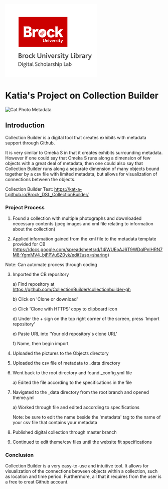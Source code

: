 ![DSL Logo](dsl_logo.png)


# Katia's Project on Collection Builder
![Cat Photo Metadata](https://124135-361502-raikfcquaxqncofqfm.stackpathdns.com/asset/img/banners/kb/data-glossary/metadata.png)
 
## Introduction
Collection Builder is a digital tool that creates exhibits with metadata support through Github. 

It is very similar to Omeka S in that it creates exhibits surrounding metadata. However if one could say that Omeka S runs along a dimension of few objects with a great deal of metadata, then one could also say that Collection Builder runs along a separate dimension of many objects bound together by a csv file with limited metadata, but allows for visualization of connections between the objects.

Collection Builder Test: https://kat-a-t.github.io/Brock_DSL_CollectionBuilder/

### Project Process
1) Found a collection with multiple photographs and downloaded necessary contents (jpeg images and xml file relating to information about the collection) 

2) Applied information gained from the xml file to the metadata template provided for CB (https://docs.google.com/spreadsheets/d/14iWUEoAJ6T9WDqlPnIHRN7M8-YgmMV4_bjFPVuSZ0yk/edit?usp=sharing) 

 Note: Can automate process through coding 

3) Imported the CB repository 

    a) Find repository at https://github.com/CollectionBuilder/collectionbuilder-gh 

    b) Click on 'Clone or download' 

    c) Click 'Clone with HTTPS' copy to clipboard icon 

    d) Under the + sign on the top right corner of the screen, press 'Import repository' 

    e) Paste URL into 'Your old repository's clone URL' 

    f) Name, then begin import 

4) Uploaded the pictures to the Objects directory 

5) Uploaded the csv file of metadata to _data directory 

6) Went back to the root directory and found _config.yml file 

    a) Edited the file according to the specifications in the file 

7) Navigated to the _data directory from the root branch and opened theme.yml 

    a) Worked through file and edited according to specifications

    Note: be sure to edit the name beside the 'metadata' tag to the name of your csv file that contains your metadata 

8) Published digital collection through master branch 

9) Continued to edit theme/csv files until the website fit specifications 

### Conclusion
Collection Builder is a very easy-to-use and intuitive tool. It allows for visualization of the connections between objects within a collection, such as location and time period. Furthermore, all that it requires from the user is a free to creat Github account.
